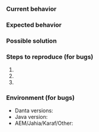 ### Current behavior


### Expected behavior


### Possible solution


### Steps to reproduce (for bugs)
1.
2.
3.


### Environment (for bugs)
* Danta versions:
* Java version:
* AEM/Jahia/Karaf/Other: